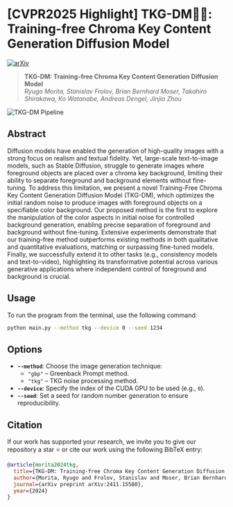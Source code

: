 # [CVPR2025 Highlight] TKG-DM🥚🍚: Training-free Chroma Key Content Generation Diffusion Model
[![arXiv](https://img.shields.io/badge/arXiv-2411.15580-b31b1b.svg)](https://arxiv.org/abs/2411.15580)

> **TKG-DM: Training-free Chroma Key Content Generation Diffusion Model**  
> *Ryugo Morita, Stanislav Frolov, Brian Bernhard Moser, Takahiro Shirakawa, Ko Watanabe, Andreas Dengel, Jinjia Zhou*  

![TKG-DM Pipeline](https://raw.githubusercontent.com/ryugo417/TKG-DM/6dae8837021e4dd2eeea8e53b9ca7c5c8447bd10/static/images/model.svg)

## Abstract

Diffusion models have enabled the generation of high-quality images with a strong focus on realism and textual fidelity. Yet, large-scale text-to-image models, such as Stable Diffusion, struggle to generate images where foreground objects are placed over a chroma key background, limiting their ability to separate foreground and background elements without fine-tuning. To address this limitation, we present a novel Training-Free Chroma Key Content Generation Diffusion Model (TKG-DM), which optimizes the initial random noise to produce images with foreground objects on a specifiable color background. Our proposed method is the first to explore the manipulation of the color aspects in initial noise for controlled background generation, enabling precise separation of foreground and background without fine-tuning. Extensive experiments demonstrate that our training-free method outperforms existing methods in both qualitative and quantitative evaluations, matching or surpassing fine-tuned models. Finally, we successfully extend it to other tasks (e.g., consistency models and text-to-video), highlighting its transformative potential across various generative applications where independent control of foreground and background is crucial.


## Usage

To run the program from the terminal, use the following command:

```bash
python main.py --method tkg --device 0 --seed 1234
```

## Options

- **`--method`**: Choose the image generation technique:
  - `"gbp"` – Greenback Prompt method.
  - `"tkg"` – TKG noise processing method.
- **`--device`**: Specify the index of the CUDA GPU to be used (e.g., `0`).
- **`--seed`**: Set a seed for random number generation to ensure reproducibility.


## Citation
If our work has supported your research, we invite you to give our repository a star ⭐ or cite our work using the following BibTeX entry:
```bibtex
@article{morita2024tkg,
  title={TKG-DM: Training-free Chroma Key Content Generation Diffusion Model},
  author={Morita, Ryugo and Frolov, Stanislav and Moser, Brian Bernhard and Shirakawa, Takahiro and Watanabe, Ko and Dengel, Andreas and Zhou, Jinjia},
  journal={arXiv preprint arXiv:2411.15580},
  year={2024}
}
```
